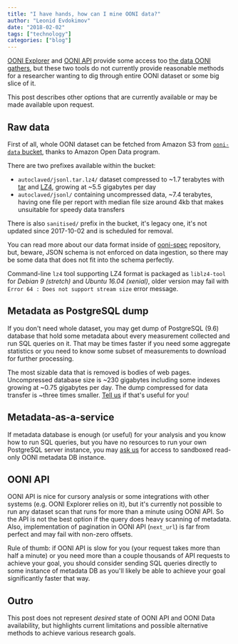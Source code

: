 ```yaml
---
title: "I have hands, how can I mine OONI data?"
author: "Leonid Evdokimov"
date: "2018-02-02"
tags: ["technology"]
categories: ["blog"]
---
```


[OONI Explorer](https://explorer.ooni.io/) and [OONI API](https://api.ooni.io/)
provide some access too [the data OONI gathers](/data/), but these two tools do
not currently provide reasonable methods for a researcher wanting to dig
through entire OONI dataset or some big slice of it.

This post describes other options that are currently available or may be
made available upon request.

## Raw data

First of all, whole OONI dataset can be fetched from Amazon S3 from
[`ooni-data` bucket](https://ooni-data.s3.amazonaws.com/), thanks to Amazon Open Data program.

There are two prefixes available within the bucket:

- `autoclaved/jsonl.tar.lz4/` dataset compressed to ~1.7 terabytes with
  [tar](https://en.wikipedia.org/wiki/Tar_(computing)) and [LZ4](http://www.lz4.org),
  growing at ~5.5 gigabytes per day
- `autoclaved/jsonl/` containing uncompressed data, ~7.4 terabytes, having one file
  per report with median file size around 4kb that makes unsuitable for speedy
  data transfers

There is also `sanitised/` prefix in the bucket, it's legacy one, it's not
updated since 2017-10-02 and is scheduled for removal.

You can read more about our data format inside of
[ooni-spec](https://github.com/TheTorProject/ooni-spec) repository, but, beware,
JSON schema is not enforced on data ingestion, so there may be some data that
does not fit into the schema perfectly.

Command-line `lz4` tool supporting LZ4 format is packaged as `liblz4-tool` for
_Debian 9 (stretch)_ and _Ubuntu 16.04 (xenial)_, older version may fail with
`Error 64 : Does not support stream size` error message.

## Metadata as PostgreSQL dump

If you don't need whole dataset, you may get dump of PostgreSQL (9.6) database
that hold some metadata about every measurement collected and run SQL queries
on it.  That may be times faster if you need some aggregate statistics or you
need to know some subset of measurements to download for further processing.

The most sizable data that is removed is bodies of web pages.  Uncompressed
database size is ~230 gigabytes including some indexes growing at ~0.75
gigabytes per day. The dump compressed for data transfer is ~three times
smaller. [Tell us](/about/#contact) if that's useful for you!

## Metadata-as-a-service

If metadata database is enough (or useful) for your analysis and you know how
to run SQL queries, but you have no resources to run your own PostgreSQL server
instance, you may [ask us](/about/#contact) for access to sandboxed read-only
OONI metadata DB instance.

## OONI API

OONI API is nice for cursory analysis or some integrations with other systems
(e.g. OONI Explorer relies on it), but it's currently not possible to run any
dataset scan that runs for more than a minute using OONI API. So the API is not
the best option if the query does heavy scanning of metadata. Also,
implementation of pagination in OONI API (`next_url`) is far from perfect and
may fail with non-zero offsets.

Rule of thumb: if OONI API is slow for you (your request takes more than half a
minute) or you need more than a couple thousands of API requests to achieve
your goal, you should consider sending SQL queries directly to some instance of
metadata DB as you'll likely be able to achieve your goal significantly faster
that way.

## Outro

This post does not represent _desired_ state of OONI API and OONI Data
availability, but highlights current limitations and possible alternative
methods to achieve various research goals.
